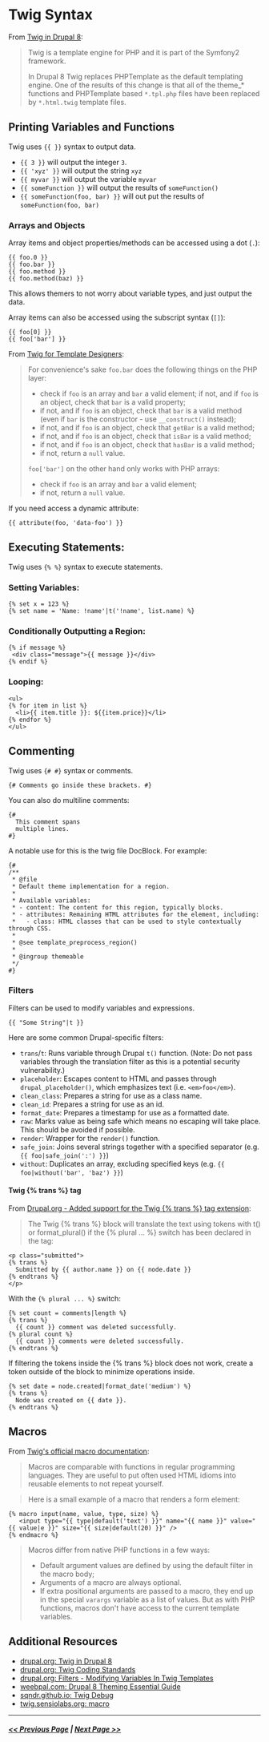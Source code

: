 # Twig Syntax

From [Twig in Drupal 8](https://www.drupal.org/docs/8/theming/twig):
> Twig is a template engine for PHP and it is part of the Symfony2 framework.
>
> In Drupal 8 Twig replaces PHPTemplate as the default templating engine. One of the results of this change is that all of the theme_* functions and PHPTemplate based `*.tpl.php` files have been replaced by `*.html.twig` template files.

## Printing Variables and Functions
Twig uses `{{ }}` syntax to output data.

- `{{ 3 }}` will output the integer `3`.
- `{{ 'xyz' }}` will output the string `xyz`
- `{{ myvar }}` will output the variable `myvar`
- `{{ someFunction }}` will output the results of `someFunction()`
- `{{ someFunction(foo, bar) }}` will out put the results of `someFunction(foo, bar)`

### Arrays and Objects
Array items and object properties/methods can be accessed using a dot (`.`):
```
{{ foo.0 }}
{{ foo.bar }}
{{ foo.method }}
{{ foo.method(baz) }}
```

This allows themers to not worry about variable types, and just output the data.

Array items can also be accessed using the subscript syntax (`[]`):
```
{{ foo[0] }}
{{ foo['bar'] }}
```

From [Twig for Template Designers](http://twig.sensiolabs.org/doc/2.x/templates.html):
> For convenience's sake `foo.bar` does the following things on the PHP layer:
> - check if `foo` is an array and `bar` a valid element;
if not, and if `foo` is an object, check that `bar` is a valid property;
> - if not, and if `foo` is an object, check that `bar` is a valid method (even if `bar` is the constructor - use `__construct()` instead);
> - if not, and if `foo` is an object, check that `getBar` is a valid method;
> - if not, and if `foo` is an object, check that `isBar` is a valid method;
> - if not, and if `foo` is an object, check that `hasBar` is a valid method;
> - if not, return a `null` value.
> 
> `foo['bar']` on the other hand only works with PHP arrays:
> - check if `foo` is an array and `bar` a valid element;
> - if not, return a `null` value.

If you need access a dynamic attribute:

```
{{ attribute(foo, 'data-foo') }}
```

## Executing Statements:
Twig uses `{% %}` syntax to execute statements.

### Setting Variables:
```
{% set x = 123 %}
{% set name = 'Name: !name'|t('!name', list.name) %}
```

### Conditionally Outputting a Region:
```
{% if message %}
 <div class="message">{{ message }}</div>
{% endif %}
```

### Looping:
```
<ul>
{% for item in list %}
  <li>{{ item.title }}: ${{item.price}}</li>
{% endfor %}
</ul>
```

## Commenting
Twig uses `{# #}` syntax or comments.

```
{# Comments go inside these brackets. #}
```

You can also do multiline comments:
```
{#
  This comment spans
  multiple lines.
#}
```

A notable use for this is the twig file DocBlock. For example:

```
{#
/**
 * @file
 * Default theme implementation for a region.
 *
 * Available variables:
 * - content: The content for this region, typically blocks.
 * - attributes: Remaining HTML attributes for the element, including:
 *   - class: HTML classes that can be used to style contextually through CSS.
 *
 * @see template_preprocess_region()
 *
 * @ingroup themeable
 */
#}
```

### Filters
Filters can be used to modify variables and expressions.

```
{{ "Some String"|t }}
```

Here are some common Drupal-specific filters:
- `trans`/`t`: Runs variable through Drupal `t()` function. (Note: Do not pass variables through the translation filter as this is a potential security vulnerability.)
- `placeholder`: Escapes content to HTML and passes through `drupal_placeholder()`, which emphasizes text (i.e. `<em>foo</em>`).
- `clean_class`: Prepares a string for use as a class name.
- `clean_id`: Prepares a string for use as an id.
- `format_date`: Prepares a timestamp for use as a formatted date.
- `raw`: Marks value as being safe which means no escaping will take place. This should be avoided if possible.
- `render`: Wrapper for the `render()` function.
- `safe_join`: Joins several strings together with a specified separator (e.g. `{{ foo|safe_join(':') }}`)
- `without`: Duplicates an array, excluding specified keys (e.g. `{{ foo|without('bar', 'baz') }}`)

#### Twig {% trans %} tag
From [Drupal.org - Added support for the Twig {% trans %} tag extension](https://www.drupal.org/node/2047135):

> The Twig {% trans %} block will translate the text using tokens with t() or format_plural() if the {% plural ... %} switch has been declared in the tag:

```
<p class="submitted">
{% trans %}
  Submitted by {{ author.name }} on {{ node.date }}
{% endtrans %}
</p>
```

With the `{% plural ... %}` switch:

```
{% set count = comments|length %}
{% trans %}
  {{ count }} comment was deleted successfully.
{% plural count %}
  {{ count }} comments were deleted successfully.
{% endtrans %}
```

If filtering the tokens inside the {% trans %} block does not work, create a token outside of the block to minimize operations inside.

```
{% set date = node.created|format_date('medium') %}
{% trans %}
  Node was created on {{ date }}.
{% endtrans %}
```

## Macros
From [Twig's official macro documentation](http://twig.sensiolabs.org/doc/2.x/tags/macro.html):

> Macros are comparable with functions in regular programming languages. They are useful to put often used HTML idioms into reusable elements to not repeat yourself.

> Here is a small example of a macro that renders a form element:
>
```
{% macro input(name, value, type, size) %}
   <input type="{{ type|default('text') }}" name="{{ name }}" value="{{ value|e }}" size="{{ size|default(20) }}" />
{% endmacro %}
```
>
> Macros differ from native PHP functions in a few ways:
> - Default argument values are defined by using the default filter in the macro body;
> - Arguments of a macro are always optional.
> - If extra positional arguments are passed to a macro, they end up in the special `varargs` variable as a list of values.
> But as with PHP functions, macros don't have access to the current template variables.

## Additional Resources
- [drupal.org: Twig in Drupal 8](https://www.drupal.org/docs/8/theming/twig)
- [drupal.org: Twig Coding Standards](https://www.drupal.org/docs/develop/coding-standards/twig-coding-standards)
- [drupal.org: Filters - Modifying Variables In Twig Templates](https://www.drupal.org/docs/8/theming/twig/filters-modifying-variables-in-twig-templates)
- [weebpal.com: Drupal 8 Theming Essential Guide ](https://www.weebpal.com/blog/drupal-8-theming)
- [sqndr.github.io: Twig Debug](https://sqndr.github.io/d8-theming-guide/twig/twig-debug.html)
- [twig.sensiolabs.org: macro](http://twig.sensiolabs.org/doc/2.x/tags/macro.html)

---

##### [<< Previous Page](3.2-theming-concepts.md) | [Next Page >>](3.4-twig-templates.md)
